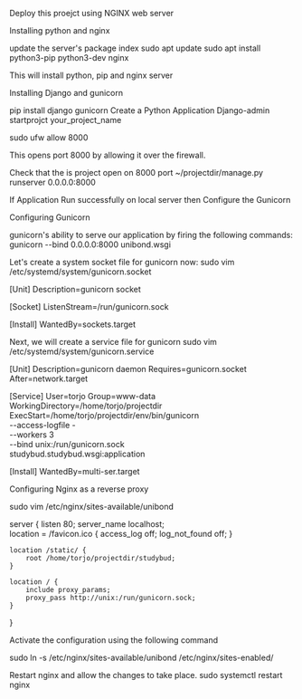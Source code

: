 Deploy this proejct using NGINX web server


Installing python and nginx

update the server's package index 
sudo apt update
sudo apt install python3-pip python3-dev nginx


This will install python, pip and nginx server

Installing Django and gunicorn

pip install django gunicorn
Create a Python Application
Django-admin startprojct your_project_name



sudo ufw allow 8000


This opens port 8000 by allowing it over the firewall.


Check that the is project open on 8000 port
~/projectdir/manage.py runserver 0.0.0.0:8000


If Application Run successfully on local server then Configure the Gunicorn



Configuring Gunicorn

gunicorn's ability to serve our application by firing the following commands:
gunicorn --bind 0.0.0.0:8000 unibond.wsgi

Let's create a system socket file for gunicorn now:
sudo vim /etc/systemd/system/gunicorn.socket

[Unit]
Description=gunicorn socket

[Socket]
ListenStream=/run/gunicorn.sock

[Install]
WantedBy=sockets.target


























Next, we will create a service file for gunicorn
sudo vim /etc/systemd/system/gunicorn.service

[Unit]
Description=gunicorn daemon
Requires=gunicorn.socket
After=network.target

[Service]
User=torjo
Group=www-data
WorkingDirectory=/home/torjo/projectdir
ExecStart=/home/torjo/projectdir/env/bin/gunicorn \
          --access-logfile - \
          --workers 3 \
          --bind unix:/run/gunicorn.sock \
          studybud.studybud.wsgi:application

[Install]
WantedBy=multi-ser.target












Configuring Nginx as a reverse proxy


sudo vim /etc/nginx/sites-available/unibond

server {
    listen 80;
    server_name localhost;       
    location = /favicon.ico { access_log off; log_not_found off; }

    location /static/ {
        root /home/torjo/projectdir/studybud;
    }

    location / {
        include proxy_params;
        proxy_pass http://unix:/run/gunicorn.sock;
    }
}

Activate the configuration using the following command 

sudo ln -s /etc/nginx/sites-available/unibond /etc/nginx/sites-enabled/



Restart nginx and allow the changes to take place.
sudo systemctl restart nginx
